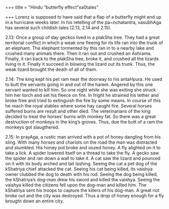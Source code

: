 +++
title = "Hindu “butterfly effect”xa0tales"

+++
Lorenz is supposed to have said that a flap of a butterfly might end up
in a hurricane weeks later. In his retelling of the pa\~nchatantra,
vasubhAga has several such childish tales (2.13, 2.14 and 2.15).

2.13: Once a group of day geckos lived in a plakSha tree. They had a
great territorial conflict in which a weak one fleeing for its life ran
into the trunk of an elephant. The elephant tormented by this ran in to
a nearby lake and crushed many animals there. Then it ran out and
crushed an Ashrama. Finally, it ran back to the plakSha tree, broke it,
and crushed all the lizards living in it. Finally it succeed in blowing
the lizard out its trunk. Thus, the weak lizard brought the death of all
of them.

2.14: The king kept his pet ram near the doorway to his antaHpura. He
used to butt the servants going in and out of the harem. Angered by this
one servant wanted to kill him. So one night while she was exiting she
struck him her torch and set his fleece on fire. In fright he strained
his tether and broke free and tried to extinguish the fire by some
means. In course of this he reach the royal stables where some hay
caught fire. Several horses suffered burns are result and other died.
The veterinarians of the king decided to treat the horses’ burns with
monkey fat. So there was a great destruction of monkeys in the king’s
groves. Thus, due the butt of a ram the monkeys got slaugthered.

2.15: In prayAga, a rustic man arrived with a pot of honey dangling from
his sling. With many horses and chariots on the road the man was
distracted and stumbled. His honey pot broke and oozed honey. A fly
alighted on it to take a lick. A spider lowered itself on a thread to
take the fly. A gecko saw the spider and ran down a wall to take it. A
cat saw the lizard and pounced on it with its body arched and tail
lashing. Seeing the cat a pet dog of the kShatriya chief attacked the
cat. Seeing his cat being killed, its vaishya owner clubbed the dog to
death with his rod. Seeing the dog being killed, the kShatriya’s dog-man
drew his sword and killed the vaishya. Seeing the vaishya killed the
citizens fell upon the dog-man and killed him. The kShatriya sent his
troops to capture the killers of his dog-man. A great riot broke out and
the city was destroyed. Thus a drop of honey enough for a fly brought
down an entire city.
